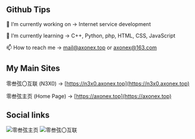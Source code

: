
## Github Tips
🔭 I’m currently working on -> Internet service development

🌱 I’m currently learning -> C++, Python, php, HTML, CSS, JavaScript

📫 How to reach me -> mail@axonex.top or axonex@163.com

## My Main Sites
零叁弦〇互联 (N3X0) -> [https://n3x0.axonex.top](https://n3x0.axonex.top)

零叁弦主页 (Home Page) -> [https://axonex.top](https://axonex.top)

## Social links
![零叁弦主页](https://resources.axonex.top/img/AxoNex_sized.png")
![零叁弦〇互联](https://resources.axonex.top/img/N3X0_sized.png")

<!--
**AxoNex/AxoNex** is a ✨ _special_ ✨ repository because its `README.md` (this file) appears on your GitHub profile.

Here are some ideas to get you started:

- 🔭 I’m currently working on ...
- 🌱 I’m currently learning ...
- 👯 I’m looking to collaborate on ...
- 🤔 I’m looking for help with ...
- 💬 Ask me about ...
- 📫 How to reach me: ...
- 😄 Pronouns: ...
- ⚡ Fun fact: ...
-->
